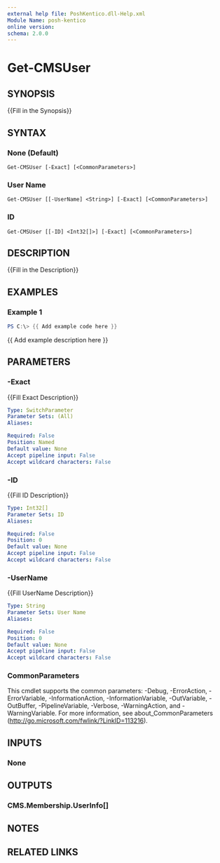 ```yaml
---
external help file: PoshKentico.dll-Help.xml
Module Name: posh-kentico
online version:
schema: 2.0.0
---
```


# Get-CMSUser

## SYNOPSIS
{{Fill in the Synopsis}}

## SYNTAX

### None (Default)
```
Get-CMSUser [-Exact] [<CommonParameters>]
```

### User Name
```
Get-CMSUser [[-UserName] <String>] [-Exact] [<CommonParameters>]
```

### ID
```
Get-CMSUser [[-ID] <Int32[]>] [-Exact] [<CommonParameters>]
```

## DESCRIPTION
{{Fill in the Description}}

## EXAMPLES

### Example 1
```powershell
PS C:\> {{ Add example code here }}
```

{{ Add example description here }}

## PARAMETERS

### -Exact
{{Fill Exact Description}}

```yaml
Type: SwitchParameter
Parameter Sets: (All)
Aliases:

Required: False
Position: Named
Default value: None
Accept pipeline input: False
Accept wildcard characters: False
```

### -ID
{{Fill ID Description}}

```yaml
Type: Int32[]
Parameter Sets: ID
Aliases:

Required: False
Position: 0
Default value: None
Accept pipeline input: False
Accept wildcard characters: False
```

### -UserName
{{Fill UserName Description}}

```yaml
Type: String
Parameter Sets: User Name
Aliases:

Required: False
Position: 0
Default value: None
Accept pipeline input: False
Accept wildcard characters: False
```

### CommonParameters
This cmdlet supports the common parameters: -Debug, -ErrorAction, -ErrorVariable, -InformationAction, -InformationVariable, -OutVariable, -OutBuffer, -PipelineVariable, -Verbose, -WarningAction, and -WarningVariable.
For more information, see about_CommonParameters (http://go.microsoft.com/fwlink/?LinkID=113216).

## INPUTS

### None

## OUTPUTS

### CMS.Membership.UserInfo[]

## NOTES

## RELATED LINKS
